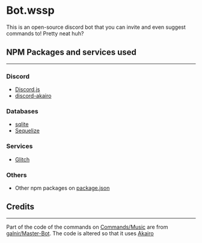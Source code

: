 # Bot.wssp

This is an open-source discord bot that you can invite and even suggest commands to! Pretty neat huh?

## NPM Packages and services used

---

### Discord

- [Discord.js](https://discord.js.org/#/)
- [discord-akairo](https://discord-akairo.github.io/#/)

### Databases

- [sqlite](https://www.npmjs.com/package/sqlite)
- [Sequelize](https://sequelize.org/)

### Services

- [Glitch](https://glitch.com/)

### Others

- Other npm packages on [package.json](package.json)

## Credits

---

Part of the code of the commands on [Commands/Music](./Commands/Music/) are from [galnir/Master-Bot](https://github.com/galnir/Master-Bot). The code is altered so that it uses [Akairo](https://discord-akairo.github.io/#/)
